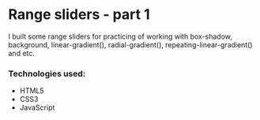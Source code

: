 <h1>Range sliders - part 1</h1>
<p> I built some range sliders for practicing of working with box-shadow, background, linear-gradient(), radial-gradient(), repeating-linear-gradient() and etc.</p>

<h3>Technologies used:</h3>
<ul>
<li>HTML5</li>
<li>CSS3</li>
<li>JavaScript</li>
</ul>
